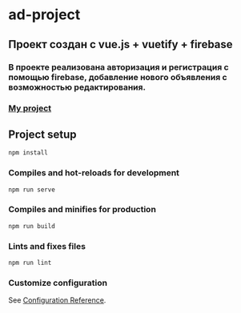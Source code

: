 # ad-project

## Проект создан с vue.js + vuetify + firebase

### В проекте реализована авторизация и регистрация с помощью firebase, добавление нового объявления с возможностью редактирования.
### [My project](https://mega.nz/file/uRZADYZT#elxZxRah3RqMZiM0Q3RTxHGvEkzRtC7_Mfb04VhdJoo)


## Project setup
```
npm install
```

### Compiles and hot-reloads for development
```
npm run serve
```

### Compiles and minifies for production
```
npm run build
```

### Lints and fixes files
```
npm run lint
```

### Customize configuration
See [Configuration Reference](https://cli.vuejs.org/config/).
